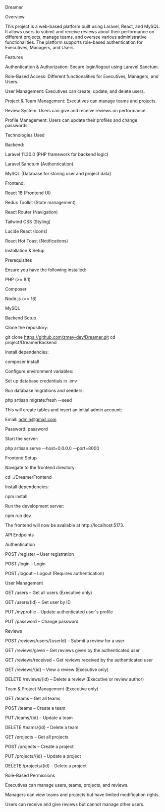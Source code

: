 Dreamer

Overview

This project is a web-based platform built using Laravel, React, and MySQL. It allows users to submit and receive reviews about their performance on different projects, manage teams, and oversee various administrative functionalities. The platform supports role-based authentication for Executives, Managers, and Users.

Features

Authentication & Authorization: Secure login/logout using Laravel Sanctum.

Role-Based Access: Different functionalities for Executives, Managers, and Users.

User Management: Executives can create, update, and delete users.

Project & Team Management: Executives can manage teams and projects.

Review System: Users can give and receive reviews on performance.

Profile Management: Users can update their profiles and change passwords.

Technologies Used

Backend:

Laravel 11.30.0 (PHP framework for backend logic)

Laravel Sanctum (Authentication)

MySQL (Database for storing user and project data)

Frontend:

React 18 (Frontend UI)

Redux Toolkit (State management)

React Router (Navigation)

Tailwind CSS (Styling)

Lucide React (Icons)

React Hot Toast (Notifications)

Installation & Setup

Prerequisites

Ensure you have the following installed:

PHP (>= 8.1)

Composer

Node.js (>= 16)

MySQL

Backend Setup

Clone the repository:

git clone https://github.com/zmey-dev/Dreamer.git
cd project/DreamerBackend

Install dependencies:

composer install

Configure environment variables:

Set up database credentials in .env

Run database migrations and seeders:

php artisan migrate:fresh --seed

This will create tables and insert an initial admin account:

Email: admin@gmail.com

Password: password

Start the server:

php artisan serve --host=0.0.0.0 --port=8000

Frontend Setup

Navigate to the frontend directory:

cd ../DreamerFrontend

Install dependencies:

npm install

Run the development server:

npm run dev

The frontend will now be available at http://localhost:5173.

API Endpoints

Authentication

POST /register – User registration

POST /login – Login

POST /logout – Logout (Requires authentication)

User Management

GET /users – Get all users (Executive only)

GET /users/{id} – Get user by ID

PUT /myprofile – Update authenticated user's profile

PUT /password – Change password

Reviews

POST /reviews/users/{userId} – Submit a review for a user

GET /reviews/given – Get reviews given by the authenticated user

GET /reviews/received – Get reviews received by the authenticated user

GET /reviews/{id} – View a review (Executive only)

DELETE /reviews/{id} – Delete a review (Executive or review author)

Team & Project Management (Executive only)

GET /teams – Get all teams

POST /teams – Create a team

PUT /teams/{id} – Update a team

DELETE /teams/{id} – Delete a team

GET /projects – Get all projects

POST /projects – Create a project

PUT /projects/{id} – Update a project

DELETE /projects/{id} – Delete a project

Role-Based Permissions

Executives can manage users, teams, projects, and reviews.

Managers can view teams and projects but have limited modification rights.

Users can receive and give reviews but cannot manage other users.
